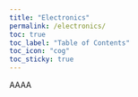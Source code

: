 ```yaml
---
title: "Electronics"
permalink: /electronics/
toc: true
toc_label: "Table of Contents"
toc_icon: "cog"
toc_sticky: true
---
```


AAAA
